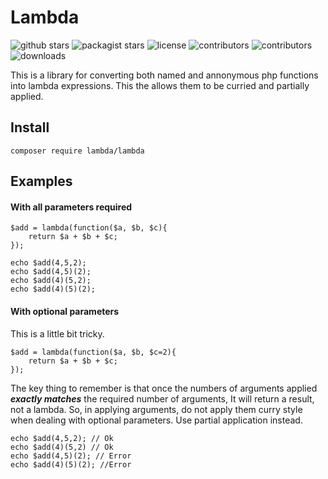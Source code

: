 # Lambda
![github stars](https://img.shields.io/github/stars/paulrobert00/lambda?style=social)
![packagist stars](https://img.shields.io/packagist/stars/lmbd/lmbd)
![license](https://img.shields.io/github/license/paulrobert00/lambda)
![contributors](https://img.shields.io/github/contributors/paulrobert00/lambda)
![contributors](https://img.shields.io/github/languages/code-size/paulrobert00/lambda)
![downloads](https://img.shields.io/packagist/dm/lmbd/lmbd)  

This is a library for converting both named and annonymous php functions into lambda expressions.  This the allows them to be curried and partially applied.

## Install  
`composer require lambda/lambda`  

## Examples

#### With all parameters required  

	$add = lambda(function($a, $b, $c){
		return $a + $b + $c;
	});
	
	echo $add(4,5,2);
	echo $add(4,5)(2);
	echo $add(4)(5,2);
	echo $add(4)(5)(2);

#### With optional parameters  
This is a little bit tricky.  

	$add = lambda(function($a, $b, $c=2){
		return $a + $b + $c;
	});

The key thing to remember is that once the numbers of arguments applied ***exactly matches*** the required number of arguments, It will return a result, not a lambda. So, in applying arguments, do not apply them curry style when dealing with optional parameters. Use partial application instead.

	echo $add(4,5,2); // Ok
	echo $add(4)(5,2) // Ok
	echo $add(4,5)(2); // Error
	echo $add(4)(5)(2); //Error

